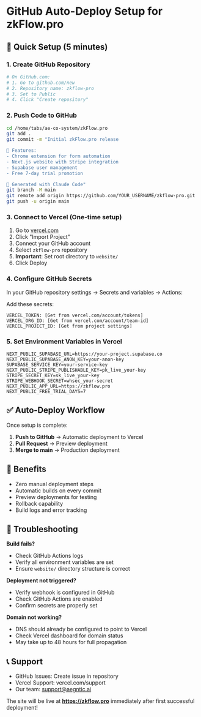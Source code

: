 # GitHub Auto-Deploy Setup for zkFlow.pro

## 🚀 Quick Setup (5 minutes)

### 1. Create GitHub Repository
```bash
# On GitHub.com:
# 1. Go to github.com/new
# 2. Repository name: zkflow-pro
# 3. Set to Public
# 4. Click "Create repository"
```

### 2. Push Code to GitHub
```bash
cd /home/tabs/ae-co-system/zkFlow.pro
git add .
git commit -m "Initial zkFlow.pro release

🎯 Features:
- Chrome extension for form automation
- Next.js website with Stripe integration
- Supabase user management
- Free 7-day trial promotion

🚀 Generated with Claude Code"
git branch -M main
git remote add origin https://github.com/YOUR_USERNAME/zkflow-pro.git
git push -u origin main
```

### 3. Connect to Vercel (One-time setup)
1. Go to [vercel.com](https://vercel.com)
2. Click "Import Project"
3. Connect your GitHub account
4. Select `zkflow-pro` repository
5. **Important**: Set root directory to `website/`
6. Click Deploy

### 4. Configure GitHub Secrets
In your GitHub repository settings → Secrets and variables → Actions:

Add these secrets:
```
VERCEL_TOKEN: [Get from vercel.com/account/tokens]
VERCEL_ORG_ID: [Get from vercel.com/account/team-id]  
VERCEL_PROJECT_ID: [Get from project settings]
```

### 5. Set Environment Variables in Vercel
```env
NEXT_PUBLIC_SUPABASE_URL=https://your-project.supabase.co
NEXT_PUBLIC_SUPABASE_ANON_KEY=your-anon-key
SUPABASE_SERVICE_KEY=your-service-key
NEXT_PUBLIC_STRIPE_PUBLISHABLE_KEY=pk_live_your-key
STRIPE_SECRET_KEY=sk_live_your-key
STRIPE_WEBHOOK_SECRET=whsec_your-secret
NEXT_PUBLIC_APP_URL=https://zkflow.pro
NEXT_PUBLIC_FREE_TRIAL_DAYS=7
```

## ✅ Auto-Deploy Workflow

Once setup is complete:
1. **Push to GitHub** → Automatic deployment to Vercel
2. **Pull Request** → Preview deployment
3. **Merge to main** → Production deployment

## 🎯 Benefits
- Zero manual deployment steps
- Automatic builds on every commit
- Preview deployments for testing
- Rollback capability
- Build logs and error tracking

## 🔧 Troubleshooting

**Build fails?**
- Check GitHub Actions logs
- Verify all environment variables are set
- Ensure `website/` directory structure is correct

**Deployment not triggered?**
- Verify webhook is configured in GitHub
- Check GitHub Actions are enabled
- Confirm secrets are properly set

**Domain not working?**
- DNS should already be configured to point to Vercel
- Check Vercel dashboard for domain status
- May take up to 48 hours for full propagation

## 📞 Support
- GitHub Issues: Create issue in repository
- Vercel Support: vercel.com/support
- Our team: support@aegntic.ai

The site will be live at **https://zkflow.pro** immediately after first successful deployment!